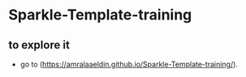 # Sparkle-Template-training

## to explore it 
- go to (https://amralaaeldin.github.io/Sparkle-Template-training/).
